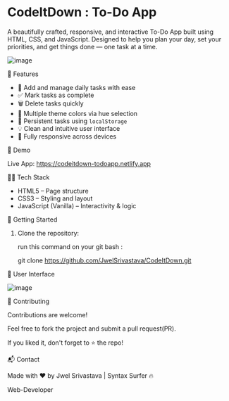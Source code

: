 # CodeItDown : To-Do App

A beautifully crafted, responsive, and interactive To-Do App built using HTML, CSS, and JavaScript.  Designed to help you plan your day, set your priorities, and get things done — one task at a time.

![image](https://github.com/user-attachments/assets/ebbd55f6-399c-470e-9436-16ebcc8767ef)


📌 Features

- 📝 Add and manage daily tasks with ease
- ✅ Mark tasks as complete
- 🗑️ Delete tasks quickly
- 🎨 Multiple theme colors via hue selection
- 💾 Persistent tasks using `localStorage`
- 💡 Clean and intuitive user interface
- 📱 Fully responsive across devices

🚀 Demo


Live App:   https://codeitdown-todoapp.netlify.app

🧑‍💻 Tech Stack

- HTML5 – Page structure
- CSS3 – Styling and layout
- JavaScript (Vanilla) – Interactivity & logic

🚀 Getting Started

1. Clone the repository:

     run this command on your git bash :

     git clone https://github.com/JwelSrivastava/CodeItDown.git


📸 User Interface

![image](https://github.com/user-attachments/assets/f9d9ee35-3c00-4cd0-99e2-c907d32bc3fb)

🤝 Contributing


Contributions are welcome!

Feel free to fork the project and submit a pull request(PR).

If you liked it, don't forget to ⭐ the repo!

📬 Contact


Made with ❤️ by Jwel Srivastava | Syntax Surfer 🔥

Web-Developer







